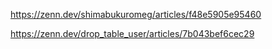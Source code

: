 https://zenn.dev/shimabukuromeg/articles/f48e5905e95460

https://zenn.dev/drop_table_user/articles/7b043bef6cec29
